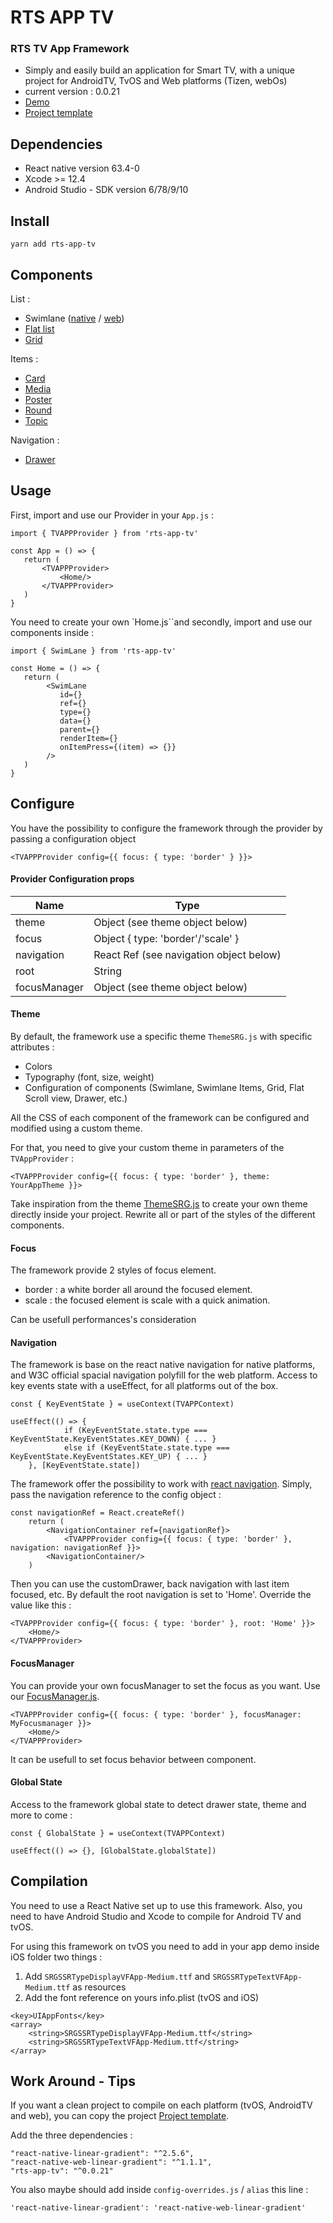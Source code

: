 # RTS APP TV #


### RTS TV App Framework ###
* Simply and easily build an application for Smart TV, with a unique project for AndroidTV, TvOS and Web platforms (Tizen, webOs)
* current version : 0.0.21
* [Demo](https://bitbucket.org/rtsmb/rts-app-tv-demo)
* [Project template](https://bitbucket.org/rtsmb/rts-app-tv_template/src/master/)

## Dependencies ##
- React native version 63.4-0
- Xcode >= 12.4
- Android Studio - SDK version 6/78/9/10

## Install ##
```
yarn add rts-app-tv
```

## Components ##
List : 

- Swimlane ([native](https://bitbucket.org/rtsmb/rts-app-tv/src/develop/src/lib/SwimLane/SwimLane.js) / [web](https://bitbucket.org/rtsmb/rts-app-tv/src/develop/src/lib/SwimLane/SwimLane.web.js))
- [Flat list](https://bitbucket.org/rtsmb/rts-app-tv/src/develop/src/lib/FlatScrollView/FlatScrollView.js)
- [Grid](https://bitbucket.org/rtsmb/rts-app-tv/src/develop/src/lib/GridScrollView/GridScrollView.js)

Items :

- [Card](https://bitbucket.org/rtsmb/rts-app-tv/src/develop/src/lib/items/CardItem.js)
- [Media](https://bitbucket.org/rtsmb/rts-app-tv/src/develop/src/lib/items/MediaItem.js)
- [Poster](https://bitbucket.org/rtsmb/rts-app-tv/src/develop/src/lib/items/PosterItem.js)
- [Round](https://bitbucket.org/rtsmb/rts-app-tv/src/develop/src/lib/items/RoundItem.js)
- [Topic](https://bitbucket.org/rtsmb/rts-app-tv/src/develop/src/lib/items/TopicItem.js)

Navigation :

- [Drawer](https://bitbucket.org/rtsmb/rts-app-tv/src/develop/src/lib/CustomDrawer/CustomDrawer.js)


## Usage ##

First, import and use our Provider in your `App.js` :
```
import { TVAPPProvider } from 'rts-app-tv'

const App = () => {
   return (
       <TVAPPProvider>
           <Home/>
       </TVAPPProvider>
   )
}
```

You need to create your own `Home.js``and secondly, import and use our components inside :
```
import { SwimLane } from 'rts-app-tv'

const Home = () => {
   return (
        <SwimLane
           id={}
           ref={}
           type={}
           data={}
           parent={}
           renderItem={}
           onItemPress={(item) => {}}
        />
   )
}
```


## Configure ##
You have the possibility to configure the framework through the provider by passing a configuration object 
```
<TVAPPProvider config={{ focus: { type: 'border' } }}>
```
#### Provider Configuration props ####

| Name        | Type      
| ----------- | -----------      
| theme       | Object (see theme object below)
| focus       | Object { type: 'border'/'scale' }        
| navigation  | React Ref  (see navigation object below) 
| root       | String     
| focusManager       | Object (see theme object below)     

#### Theme ####
By default, the framework use a specific theme `ThemeSRG.js` with specific attributes :
- Colors
- Typography (font, size, weight)
- Configuration of components (Swimlane, Swimlane Items, Grid, Flat Scroll view, Drawer, etc.)

All the CSS of each component of the framework can be configured and modified using a custom theme.

For that, you need to give your custom theme in parameters of the `TVAppProvider` :
```
<TVAPPProvider config={{ focus: { type: 'border' }, theme: YourAppTheme }}>
```

Take inspiration from the theme [ThemeSRG.js](https://bitbucket.org/rtsmb/rts-app-tv/src/develop/src/lib/theme/ThemeSRG.js) to create your own theme directly inside your project.  Rewrite all or part of the styles of the different components.

#### Focus ####
The framework provide 2 styles of focus element.
- border : a white border all around the focused element.
- scale : the focused element is scale with a quick animation.

Can be usefull performances's consideration

#### Navigation ####
The framework is base on the react native navigation for native platforms, and W3C official spacial navigation polyfill for the web platform.
Access to key events state with a useEffect, for all platforms out of the box.
```
const { KeyEventState } = useContext(TVAPPContext)

useEffect(() => {
            if (KeyEventState.state.type === KeyEventState.KeyEventStates.KEY_DOWN) { ... }
            else if (KeyEventState.state.type === KeyEventState.KeyEventStates.KEY_UP) { ... }
    }, [KeyEventState.state])
```

The framework offer the possibility to work with [react navigation](https://reactnavigation.org/). 
Simply, pass the navigation reference to the config object :
```
const navigationRef = React.createRef()
    return (
        <NavigationContainer ref={navigationRef}>
            <TVAPPProvider config={{ focus: { type: 'border' }, navigation: navigationRef }}>
        <NavigationContainer/>
    )
```
Then you can use the customDrawer, back navigation with last item focused, etc.
By default the root navigation is set to 'Home'. Override the value like this : 
```
<TVAPPProvider config={{ focus: { type: 'border' }, root: 'Home' }}>
    <Home/>
</TVAPPProvider>
```

#### FocusManager ####
You can provide your own focusManager to set the focus as you want.
Use our [FocusManager.js](https://bitbucket.org/rtsmb/rts-app-tv/src/develop/src/lib/managers/FocusManager.js).

```
<TVAPPProvider config={{ focus: { type: 'border' }, focusManager: MyFocusmanager }}>
    <Home/>
</TVAPPProvider>
```
It can be usefull to set focus behavior between component.


#### Global State ####
Access to the framework global state to detect drawer state, theme and more to come :
```
const { GlobalState } = useContext(TVAPPContext)

useEffect(() => {}, [GlobalState.globalState])
```

## Compilation ##

You need to use a React Native set up to use this framework.
Also, you need to have Android Studio and Xcode to compile for Android TV and tvOS.

For using this framework on tvOS you need to add in your app demo inside iOS folder two things :

1. Add `SRGSSRTypeDisplayVFApp-Medium.ttf` and `SRGSSRTypeTextVFApp-Medium.ttf` as resources
2. Add the font reference on yours info.plist (tvOS and iOS)

```	
<key>UIAppFonts</key>
<array>
    <string>SRGSSRTypeDisplayVFApp-Medium.ttf</string>
    <string>SRGSSRTypeTextVFApp-Medium.ttf</string>
</array>
```

## Work Around - Tips ##
If you want a clean project to compile on each platform (tvOS, AndroidTV and web), you can copy the project [Project template](https://bitbucket.org/rtsmb/rts-app-tv_template/src/master/).

Add the three dependencies :

```
"react-native-linear-gradient": "^2.5.6",
"react-native-web-linear-gradient": "^1.1.1",
"rts-app-tv": "^0.0.21"
```

You also maybe should add inside `config-overrides.js` / `alias` this line : 

`'react-native-linear-gradient': 'react-native-web-linear-gradient'`



  





 
